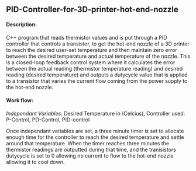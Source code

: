 ## PID-Controller-for-3D-printer-hot-end-nozzle
#### Description:
C++ program that reads thermistor values and is put through a PID controller that controls a transistor, to get the hot-end nozzle of a 3D printer to reach the desired user-set temperature and then maintain zero error between the desired temperature and actual temperature of the nozzle. This is a closed-loop feedback control system where it calculates the error between the actual reading (thermistor temperature reading) and desired reading (desired temperature) and outputs a dutycycle value that is applied to a transistor that varies the current flow coming from the power supply to the hot-end nozzle.

#### Work flow:
_Independant Variables_: Desired Temperature in (Celcius), Controller used: P-Control, PD-Control, PID-control

Once independant variables are set, a three minute timer is set to allocate enough time for the controller to reach the desired temperature and settle around that temperature. When the timer reaches three minutes the thermistor readings are outputted during that time, and the tranisistors dutycycle is set to 0 allowing no current to flow to the hot-end nozzle allowing it to cool down.  


